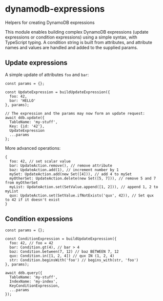 # dynamodb-expressions
Helpers for creating DynamoDB expressions

This module enables building complex DynamoDB expressions (update expressions or condition expressions) using a simple syntax,
with TypeScript typing.
A condition string is built from attributes, and attribute names and values are handled and added to the supplied params.

## Update expressions

A simple update of attributes `foo` and `bar`:

```
const params = {};

const UpdateExpression = buildUpdateExpression({
  foo: 42,
  bar: 'HELLO'
}, params);

// The expression and the params may now form an update request:
await ddb.update({
  TableName: 'my-stuff',
  Key: {id: '42'},
  UpdateExpression
  ...params
};
```

More advanced operations:

```
{
  foo: 42, // set scalar value
  bar: UpdateAction.remove(), // remove attribute
  baz: UpdateAction.add(1), // increment number by 1
  mySet: UpdateAction.add(new Set([4])), // add 4 to mySet
  myOtherSet: UpdateAction.delete(new Set([5, 7])), // remove 5 and 7 from myOtherSet
  myList: UpdateAction.set(SetValue.append([1, 2])), // append 1, 2 to myList
  qux: UpdateAction.set(SetValue.ifNotExists('qux', 42)), // Set qux to 42 if it doesn't exist 
}
```

## Condition expessions

```
const params = {};

const ConditionExpression = buildUpdateExpression({
  foo: 42, // foo = 42
  bar: Condition.gt(4), // bar > 4
  baz: Condition.between(7, 12) // baz BETWEEN 7, 12
  qux: Condition.in([1, 2, 4]) // qux IN (1, 2, 4)
  str: Condition.beginsWith('foo') // begins_with(str, 'foo')
}, params);

await ddb.query({
  TableName: 'my-stuff',
  IndexName: 'my-index',
  KeyConditionExpression,
  ...params
});
```
  



